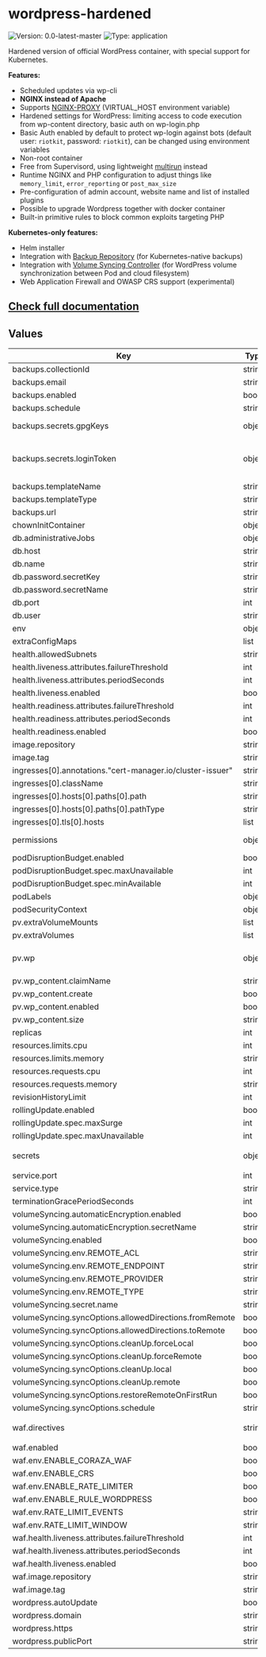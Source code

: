 # wordpress-hardened

![Version: 0.0-latest-master](https://img.shields.io/badge/Version-0.0--latest--master-informational?style=flat-square) ![Type: application](https://img.shields.io/badge/Type-application-informational?style=flat-square)

Hardened version of official WordPress container, with special support for Kubernetes.

**Features:**
- Scheduled updates via wp-cli
- **NGINX instead of Apache**
- Supports [NGINX-PROXY](https://github.com/nginx-proxy/nginx-proxy) (VIRTUAL_HOST environment variable)
- Hardened settings for WordPress: limiting access to code execution from wp-content directory, basic auth on wp-login.php
- Basic Auth enabled by default to protect wp-login against bots (default user: `riotkit`, password: `riotkit`), can be changed using environment variables
- Non-root container
- Free from Supervisord, using lightweight [multirun](https://github.com/nicolas-van/multirun) instead
- Runtime NGINX and PHP configuration to adjust things like `memory_limit`, `error_reporting` or `post_max_size`
- Pre-configuration of admin account, website name and list of installed plugins
- Possible to upgrade Wordpress together with docker container
- Built-in primitive rules to block common exploits targeting PHP

**Kubernetes-only features:**
- Helm installer
- Integration with [Backup Repository](https://github.com/riotkit-org/backup-repository) (for Kubernetes-native backups)
- Integration with [Volume Syncing Controller](https://github.com/riotkit-org/volume-syncing-controller) (for WordPress volume synchronization between Pod and cloud filesystem)
- Web Application Firewall and OWASP CRS support (experimental)

[Check full documentation](https://github.com/riotkit-org/wordpress-hardened)
------------------------

## Values

| Key | Type | Default | Description |
|-----|------|---------|-------------|
| backups.collectionId | string | `""` | Server side collection id (a backup slot/directory) |
| backups.email | string | `"example@example.org"` | Used for GPG encryption. Recommended: Set the same as in user account in Backup Repository |
| backups.enabled | bool | `false` |  |
| backups.schedule | string | `"16 1 * * *"` | Crontab-like syntax, will be used in a `kind: CronJob` object |
| backups.secrets.gpgKeys | object | `{"createIfNotExists":true,"secretName":"backups-gpg"}` | GPG key pair - public & private key used for backup encryption. Will generate automatically if not present (make sure to back up created `kind: Secret`) |
| backups.secrets.loginToken | object | `{"secretKey":"backup-login-token","secretName":""}` | Login token is a JWT token generated by logging in to Backup Repository (see: https://github.com/riotkit-org/backup-repository/blob/767707ada71781a59b583f3e35f22618cf7c1e44/docs/api/users/README.md#post-apistableauthlogin) |
| backups.templateName | string | `"wordpress-mariadb-10.10"` | Use MariaDB template version matching your server's version for best compatibility |
| backups.templateType | string | `"internal"` |  |
| backups.url | string | `"https://my-backup-repository-instance.org"` | Backup Repository instance URL |
| chownInitContainer | object | `{"enabled":true,"image":"busybox:1.36.0-musl"}` | Use PRIVILEGED init container to correct permissions of your volumes |
| db.administrativeJobs | object | `{}` |  |
| db.host | string | `"mariadb.db.svc.cluster.local"` |  |
| db.name | string | `"riotkit"` |  |
| db.password.secretKey | string | `"password"` |  |
| db.password.secretName | string | `"db-credentials"` |  |
| db.port | int | `3306` |  |
| db.user | string | `"riotkit"` |  |
| env | object | `{}` |  |
| extraConfigMaps | list | `[]` |  |
| health.allowedSubnets | string | `"10.0.0.0/8"` |  |
| health.liveness.attributes.failureThreshold | int | `2` |  |
| health.liveness.attributes.periodSeconds | int | `60` |  |
| health.liveness.enabled | bool | `true` |  |
| health.readiness.attributes.failureThreshold | int | `2` |  |
| health.readiness.attributes.periodSeconds | int | `60` |  |
| health.readiness.enabled | bool | `true` |  |
| image.repository | string | `"ghcr.io/riotkit-org/wordpress-hardened"` |  |
| image.tag | string | `""` |  |
| ingresses[0].annotations."cert-manager.io/cluster-issuer" | string | `"letsencrypt-staging"` |  |
| ingresses[0].className | string | `"nginx"` |  |
| ingresses[0].hosts[0].paths[0].path | string | `"/"` |  |
| ingresses[0].hosts[0].paths[0].pathType | string | `"ImplementationSpecific"` |  |
| ingresses[0].tls[0].hosts | list | `[]` |  |
| permissions | object | `{"gid":65161,"uid":65161}` | If .Values.podSecurityContext is not specified, then this section will set securityContext. Those values also applies to the chown init container |
| podDisruptionBudget.enabled | bool | `false` |  |
| podDisruptionBudget.spec.maxUnavailable | int | `0` |  |
| podDisruptionBudget.spec.minAvailable | int | `1` |  |
| podLabels | object | `{}` |  |
| podSecurityContext | object | `{}` |  |
| pv.extraVolumeMounts | list | `[]` |  |
| pv.extraVolumes | list | `[]` |  |
| pv.wp | object | `{"claimName":"wp","create":true,"enabled":true,"size":"256Mi"}` | Disable whole root directory volume to have WordPress version managed by the container. Enable it to use updater from the web - in this case the image version would only matter for PHP, NGINX versions, but the WordPress version would be bumped by WordPress by his own |
| pv.wp_content.claimName | string | `"wp-content"` |  |
| pv.wp_content.create | bool | `true` |  |
| pv.wp_content.enabled | bool | `true` |  |
| pv.wp_content.size | string | `"1Gi"` |  |
| replicas | int | `1` |  |
| resources.limits.cpu | int | `1` |  |
| resources.limits.memory | string | `"128Mi"` |  |
| resources.requests.cpu | int | `0` |  |
| resources.requests.memory | string | `"16Mi"` |  |
| revisionHistoryLimit | int | `1` |  |
| rollingUpdate.enabled | bool | `true` |  |
| rollingUpdate.spec.maxSurge | int | `1` |  |
| rollingUpdate.spec.maxUnavailable | int | `0` |  |
| secrets | object | `{"apiVersion":"bitnami.com/v1alpha1","content":"encryptedData:\n    ...\n","create":false,"enabled":false,"kind":"SealedSecret","name":"wordpress-secrets"}` | Allows to embed `kind: Secret`, `kind: SealedSecret`, `kind: ExternalSecret` or any other secret. Use it for example with Bitnami's Sealed Secret |
| service.port | int | `8080` |  |
| service.type | string | `"ClusterIP"` |  |
| terminationGracePeriodSeconds | int | `20` |  |
| volumeSyncing.automaticEncryption.enabled | bool | `true` |  |
| volumeSyncing.automaticEncryption.secretName | string | `"sync-encryption"` |  |
| volumeSyncing.enabled | bool | `false` |  |
| volumeSyncing.env.REMOTE_ACL | string | `"private"` |  |
| volumeSyncing.env.REMOTE_ENDPOINT | string | `"http://minio.storage.svc.cluster.local:9000"` |  |
| volumeSyncing.env.REMOTE_PROVIDER | string | `"Minio"` |  |
| volumeSyncing.env.REMOTE_TYPE | string | `"s3"` | Remote storage configuration |
| volumeSyncing.secret.name | string | `""` |  |
| volumeSyncing.syncOptions.allowedDirections.fromRemote | bool | `true` |  |
| volumeSyncing.syncOptions.allowedDirections.toRemote | bool | `true` |  |
| volumeSyncing.syncOptions.cleanUp.forceLocal | bool | `false` |  |
| volumeSyncing.syncOptions.cleanUp.forceRemote | bool | `false` |  |
| volumeSyncing.syncOptions.cleanUp.local | bool | `false` |  |
| volumeSyncing.syncOptions.cleanUp.remote | bool | `true` |  |
| volumeSyncing.syncOptions.restoreRemoteOnFirstRun | bool | `false` |  |
| volumeSyncing.syncOptions.schedule | string | `"@every 8h"` |  |
| waf.directives | string | `"#SecDefaultAction \"phase:4,allow,log\"\n#SecAction \"id:1,pass,log\"\n#SecAuditLog /dev/stdout\n#SecDebugLog /dev/stdout\n#SecDebugLogLevel 5\n"` |  |
| waf.enabled | bool | `false` |  |
| waf.env.ENABLE_CORAZA_WAF | bool | `false` |  |
| waf.env.ENABLE_CRS | bool | `true` |  |
| waf.env.ENABLE_RATE_LIMITER | bool | `true` |  |
| waf.env.ENABLE_RULE_WORDPRESS | bool | `true` |  |
| waf.env.RATE_LIMIT_EVENTS | string | `"30"` |  |
| waf.env.RATE_LIMIT_WINDOW | string | `"5s"` |  |
| waf.health.liveness.attributes.failureThreshold | int | `2` |  |
| waf.health.liveness.attributes.periodSeconds | int | `60` |  |
| waf.health.liveness.enabled | bool | `true` |  |
| waf.image.repository | string | `"ghcr.io/riotkit-org/waf-proxy"` |  |
| waf.image.tag | string | `"snapshot"` |  |
| wordpress.autoUpdate | bool | `true` | Should the WordPress automatically update itself periodically? NOTICE! Use with .pv.wp.enabled = true |
| wordpress.domain | string | `"example.org"` | Ingress domain name |
| wordpress.https | string | `"on"` | HTTP/HTTPS |
| wordpress.publicPort | string | `"443"` | Ingress port |
